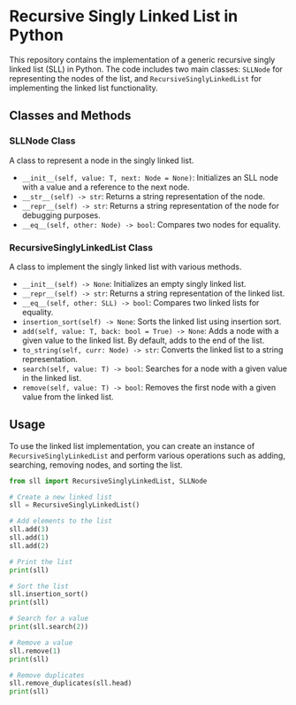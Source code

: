 # Recursive Singly Linked List in Python

This repository contains the implementation of a generic recursive singly linked list (SLL) in Python. The code includes two main classes: `SLLNode` for representing the nodes of the list, and `RecursiveSinglyLinkedList` for implementing the linked list functionality.

## Classes and Methods

### SLLNode Class

A class to represent a node in the singly linked list.

- `__init__(self, value: T, next: Node = None)`: Initializes an SLL node with a value and a reference to the next node.
- `__str__(self) -> str`: Returns a string representation of the node.
- `__repr__(self) -> str`: Returns a string representation of the node for debugging purposes.
- `__eq__(self, other: Node) -> bool`: Compares two nodes for equality.

### RecursiveSinglyLinkedList Class

A class to implement the singly linked list with various methods.

- `__init__(self) -> None`: Initializes an empty singly linked list.
- `__repr__(self) -> str`: Returns a string representation of the linked list.
- `__eq__(self, other: SLL) -> bool`: Compares two linked lists for equality.
- `insertion_sort(self) -> None`: Sorts the linked list using insertion sort.
- `add(self, value: T, back: bool = True) -> None`: Adds a node with a given value to the linked list. By default, adds to the end of the list.
- `to_string(self, curr: Node) -> str`: Converts the linked list to a string representation.
- `search(self, value: T) -> bool`: Searches for a node with a given value in the linked list.
- `remove(self, value: T) -> bool`: Removes the first node with a given value from the linked list.

## Usage

To use the linked list implementation, you can create an instance of `RecursiveSinglyLinkedList` and perform various operations such as adding, searching, removing nodes, and sorting the list.

```python
from sll import RecursiveSinglyLinkedList, SLLNode

# Create a new linked list
sll = RecursiveSinglyLinkedList()

# Add elements to the list
sll.add(3)
sll.add(1)
sll.add(2)

# Print the list
print(sll)

# Sort the list
sll.insertion_sort()
print(sll)

# Search for a value
print(sll.search(2))

# Remove a value
sll.remove(1)
print(sll)

# Remove duplicates
sll.remove_duplicates(sll.head)
print(sll)
